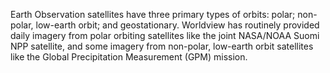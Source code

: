 Earth Observation satellites have three primary types of orbits: polar; non-polar, low-earth orbit; and geostationary. Worldview has routinely provided daily imagery from polar orbiting satellites like the joint NASA/NOAA Suomi NPP satellite, and some imagery from non-polar, low-earth orbit satellites like the Global Precipitation Measurement (GPM) mission.